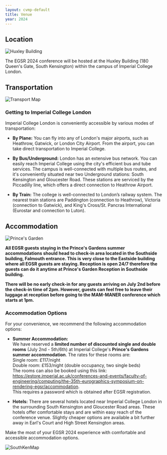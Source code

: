 ```yaml
---
layout: cvmp-default
title: Venue
year: 2024
---
```


<style>
  /* Add CSS styles to control image width */
  .venue-image {
    max-width: 100%;
    height: auto;
  }
</style>

## Location

<img class="venue-image" src="{{site.url}}/img/venue/lecturetheatre.jpg" alt="Huxley Building">
<!--![Huxley Building](/img/venue/Huxley.jpg)-->

The EGSR 2024 conference will be hosted at the Huxley Building (180 Queen's Gate, South Kensington) within the campus of Imperial College London.

## Transportation

<img class="venue-image" src="{{site.url}}/img/venue/transportmap.jpg" alt="Transport Map">
<!--![Transport Image](/img/venue/transportmap.pdf)-->

### Getting to Imperial College London

Imperial College London is conveniently accessible by various modes of transportation:
- **By Plane:** You can fly into any of London's major airports, such as Heathrow, Gatwick, or London City Airport. From the airport, you can take direct transportation to Imperial College.

- **By Bus/Underground:** London has an extensive bus network. You can easily reach Imperial College using the city's efficient bus and tube services. The campus is well-connected with multiple bus routes, and it's conveniently situated near two Underground stations: South Kensington and Gloucester Road. These stations are serviced by the Piccadilly line, which offers a direct connection to Heathrow Airport.

- **By Train:** The college is well-connected to London’s railway system. The nearest train stations are Paddington (connection to Heathrow), Victoria (connection to Gatwick), and King's Cross/St. Pancras International (Eurostar and connection to Luton).

## Accommodation

<img class="venue-image" src="{{site.url}}/img/venue/princesgarden.jpeg" alt="Prince's Garden">
<!--![Accommodation Image](/img/venue/RoyalAlbertHall.jpeg)-->

**All EGSR guests staying in the Prince's Gardens summer accommodations should head to check-in area located in the Southside building, Falmouth entrance. This is very close to the Eastside building where all EGSR guests are staying. Reception is open 24/7 therefore the guests can do it anytime at Prince's Garden Reception in Southside building.**

**There will be no early check-in for any guests arriving on July 2nd before the check-in time of 2pm. However, guests can feel free to leave their luggage at reception before going to the MAM-MANER conference which starts at 1pm.**

### Accommodation Options

For your convenience, we recommend the following accommodation options:

- **Summer Accommodation:**  
We have reserved a **limited number of discounted single and double rooms** (July 2nd - 5th/6th) at Imperial College's **Prince's Gardens summer accommodation**. The rates for these rooms are:<br> Single room: £117/night<br>
Double room: £153/night (double occupancy, two single beds)<br> The rooms can also be booked using this link: <https://estore.imperial.ac.uk/conferences-and-events/faculty-of-engineering/computing/the-35th-eurographics-symposium-on-rendering-egsr/accommodation>.<br> This requires a password which is obtained after EGSR registration. 

- **Hotels:** There are several hotels located near Imperial College London in the surrounding South Kensington and Gloucester Road areas. These hotels offer comfortable stays and are within easy reach of the conference venue. Slightly cheaper options are available a bit further away in Earl's Court and High Street Kensington areas.

Make the most of your EGSR 2024 experience with comfortable and accessible accommodation options.


<img class="venue-image" src="{{site.url}}/img/venue/SouthKensingtonCampus.png" alt="SouthKenMap">
